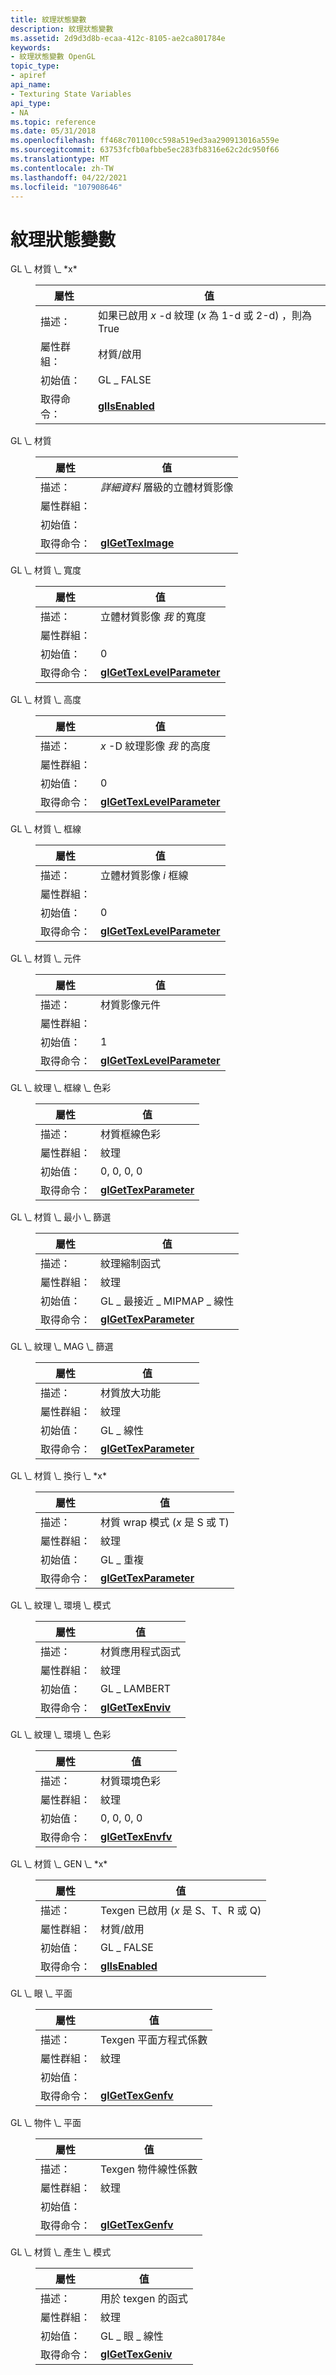 ```yaml
---
title: 紋理狀態變數
description: 紋理狀態變數
ms.assetid: 2d9d3d8b-ecaa-412c-8105-ae2ca801784e
keywords:
- 紋理狀態變數 OpenGL
topic_type:
- apiref
api_name:
- Texturing State Variables
api_type:
- NA
ms.topic: reference
ms.date: 05/31/2018
ms.openlocfilehash: ff468c701100cc598a519ed3aa290913016a559e
ms.sourcegitcommit: 63753fcfb0afbbe5ec283fb8316e62c2dc950f66
ms.translationtype: MT
ms.contentlocale: zh-TW
ms.lasthandoff: 04/22/2021
ms.locfileid: "107908646"
---
```

# <a name="texturing-state-variables"></a>紋理狀態變數

<dl> <dt><span id="GL_TEXTURE_x"></span><span id="gl_texture_x"></span><span id="GL_TEXTURE_X"></span>GL \_ 材質 \_ *x*</dt> <dd> 

| 屬性 | 值 |
|------------------|-------------------------------------------------------|
| 描述：     | 如果已啟用 *x* -d 紋理 (*x* 為 1-d 或 2-d) ，則為 True |
| 屬性群組： | 材質/啟用                                        |
| 初始值：   | GL \_ FALSE                                             |
| 取得命令：     | [**glIsEnabled**](glisenabled.md)                    |



 

</dd> <dt><span id="GL_TEXTURE"></span><span id="gl_texture"></span>GL \_ 材質</dt> <dd> 

| 屬性 | 值 |
|------------------|----------------------------------------------|
| 描述：     |  *詳細資料* 層級的立體材質影像 |
| 屬性群組： |                                              |
| 初始值：   |                                              |
| 取得命令：     | [**glGetTexImage**](glgetteximage.md)       |



 

</dd> <dt><span id="GL_TEXTURE_WIDTH"></span><span id="gl_texture_width"></span>GL \_ 材質 \_ 寬度</dt> <dd> 

| 屬性 | 值 |
|------------------|----------------------------------------------------------|
| 描述：     | 立體材質影像 *我* 的寬度                       |
| 屬性群組： |                                                          |
| 初始值：   | 0                                                        |
| 取得命令：     | [**glGetTexLevelParameter**](glgettexlevelparameter.md) |



 

</dd> <dt><span id="GL_TEXTURE_HEIGHT"></span><span id="gl_texture_height"></span>GL \_ 材質 \_ 高度</dt> <dd> 

| 屬性 | 值 |
|------------------|----------------------------------------------------------|
| 描述：     | *x* -D 紋理影像 *我* 的高度                      |
| 屬性群組： |                                                          |
| 初始值：   | 0                                                        |
| 取得命令：     | [**glGetTexLevelParameter**](glgettexlevelparameter.md) |



 

</dd> <dt><span id="GL_TEXTURE_BORDER"></span><span id="gl_texture_border"></span>GL \_ 材質 \_ 框線</dt> <dd> 

| 屬性 | 值 |
|------------------|----------------------------------------------------------|
| 描述：     | 立體材質影像 *i* 框線                      |
| 屬性群組： |                                                          |
| 初始值：   | 0                                                        |
| 取得命令：     | [**glGetTexLevelParameter**](glgettexlevelparameter.md) |



 

</dd> <dt><span id="GL_TEXTURE_COMPONENTS"></span><span id="gl_texture_components"></span>GL \_ 材質 \_ 元件</dt> <dd> 

| 屬性 | 值 |
|------------------|----------------------------------------------------------|
| 描述：     | 材質影像元件                                 |
| 屬性群組： |                                                          |
| 初始值：   | 1                                                        |
| 取得命令：     | [**glGetTexLevelParameter**](glgettexlevelparameter.md) |



 

</dd> <dt><span id="GL_TEXTURE_BORDER_COLOR"></span><span id="gl_texture_border_color"></span>GL \_ 紋理 \_ 框線 \_ 色彩</dt> <dd> 

| 屬性 | 值 |
|------------------|------------------------------------------------|
| 描述：     | 材質框線色彩                           |
| 屬性群組： | 紋理                                        |
| 初始值：   | 0, 0, 0, 0                                     |
| 取得命令：     | [**glGetTexParameter**](glgettexparameter.md) |



 

</dd> <dt><span id="GL_TEXTURE_MIN_FILTER"></span><span id="gl_texture_min_filter"></span>GL \_ 材質 \_ 最小 \_ 篩選</dt> <dd> 

| 屬性 | 值 |
|------------------|------------------------------------------------|
| 描述：     | 紋理縮制函式                  |
| 屬性群組： | 紋理                                        |
| 初始值：   | GL \_ 最接近 \_ MIPMAP \_ 線性                    |
| 取得命令：     | [**glGetTexParameter**](glgettexparameter.md) |



 

</dd> <dt><span id="GL_TEXTURE_MAG_FILTER"></span><span id="gl_texture_mag_filter"></span>GL \_ 紋理 \_ MAG \_ 篩選</dt> <dd> 

| 屬性 | 值 |
|------------------|------------------------------------------------|
| 描述：     | 材質放大功能                 |
| 屬性群組： | 紋理                                        |
| 初始值：   | GL \_ 線性                                     |
| 取得命令：     | [**glGetTexParameter**](glgettexparameter.md) |



 

</dd> <dt><span id="GL_TEXTURE_WRAP__x"></span><span id="gl_texture_wrap__x"></span><span id="GL_TEXTURE_WRAP__X"></span>GL \_ 材質 \_ 換行 \_ *x*</dt> <dd> 

| 屬性 | 值 |
|------------------|------------------------------------------------|
| 描述：     | 材質 wrap 模式 (*x* 是 S 或 T)               |
| 屬性群組： | 紋理                                        |
| 初始值：   | GL \_ 重複                                     |
| 取得命令：     | [**glGetTexParameter**](glgettexparameter.md) |



 

</dd> <dt><span id="GL_TEXTURE_ENV_MODE"></span><span id="gl_texture_env_mode"></span>GL \_ 紋理 \_ 環境 \_ 模式</dt> <dd> 

| 屬性 | 值 |
|------------------|--------------------------------------|
| 描述：     | 材質應用程式函式         |
| 屬性群組： | 紋理                              |
| 初始值：   | GL \_ LAMBERT                         |
| 取得命令：     | [**glGetTexEnviv**](glgettexenv.md) |



 

</dd> <dt><span id="GL_TEXTURE_ENV_COLOR"></span><span id="gl_texture_env_color"></span>GL \_ 紋理 \_ 環境 \_ 色彩</dt> <dd> 

| 屬性 | 值 |
|------------------|--------------------------------------|
| 描述：     | 材質環境色彩            |
| 屬性群組： | 紋理                              |
| 初始值：   | 0, 0, 0, 0                           |
| 取得命令：     | [**glGetTexEnvfv**](glgettexenv.md) |



 

</dd> <dt><span id="GL_TEXTURE_GEN__x"></span><span id="gl_texture_gen__x"></span><span id="GL_TEXTURE_GEN__X"></span>GL \_ 材質 \_ GEN \_ *x*</dt> <dd> 

| 屬性 | 值 |
|------------------|------------------------------------------|
| 描述：     | Texgen 已啟用 (*x* 是 S、T、R 或 Q)  |
| 屬性群組： | 材質/啟用                           |
| 初始值：   | GL \_ FALSE                                |
| 取得命令：     | [**glIsEnabled**](glisenabled.md)       |



 

</dd> <dt><span id="GL_EYE_PLANE"></span><span id="gl_eye_plane"></span>GL \_ 眼 \_ 平面</dt> <dd> 

| 屬性 | 值 |
|------------------|--------------------------------------|
| 描述：     | Texgen 平面方程式係數   |
| 屬性群組： | 紋理                              |
| 初始值：   |                                      |
| 取得命令：     | [**glGetTexGenfv**](glgettexgen.md) |



 

</dd> <dt><span id="GL_OBJECT_PLANE"></span><span id="gl_object_plane"></span>GL \_ 物件 \_ 平面</dt> <dd> 

| 屬性 | 值 |
|------------------|--------------------------------------|
| 描述：     | Texgen 物件線性係數    |
| 屬性群組： | 紋理                              |
| 初始值：   |                                      |
| 取得命令：     | [**glGetTexGenfv**](glgettexgen.md) |



 

</dd> <dt><span id="GL_TEXTURE_GEN_MODE"></span><span id="gl_texture_gen_mode"></span>GL \_ 材質 \_ 產生 \_ 模式</dt> <dd> 

| 屬性 | 值 |
|------------------|--------------------------------------|
| 描述：     | 用於 texgen 的函式             |
| 屬性群組： | 紋理                              |
| 初始值：   | GL \_ 眼 \_ 線性                      |
| 取得命令：     | [**glGetTexGeniv**](glgettexgen.md) |



 

</dd> </dl>

 

 




